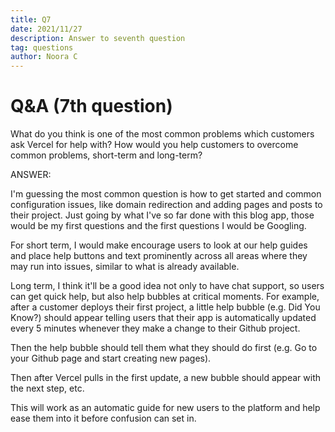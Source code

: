 ```yaml
---
title: Q7
date: 2021/11/27
description: Answer to seventh question
tag: questions
author: Noora C
---
```


# Q&A (7th question)

What do you think is one of the most common problems which customers ask Vercel for help with? How would you 
help customers to overcome common problems, short-term and long-term? 

ANSWER:

I'm guessing the most common question is how to get started and common configuration issues, like domain redirection and adding pages and posts 
to their project. Just going by what I've so far done with this blog app, those would be my first questions and the first questions I would be
Googling. 

For short term, I would make encourage users to look at our help guides and place help buttons and text prominently across all areas where they
may run into issues, similar to what is already available. 

Long term, I think it'll be a good idea not only to have chat support, so users can get quick help, but also help bubbles at critical moments. 
For example, after a customer deploys their first project, a little help bubble (e.g. Did You Know?) should appear telling users that 
their app is automatically updated every 5 minutes whenever they make a change to their Github project. 

Then the help bubble should tell them what they should do first (e.g. Go to your Github page and start creating new pages). 

Then after Vercel pulls in the first update, a new bubble should appear with the next step, etc. 

This will work as an automatic guide for new users to the platform and help ease them into it before confusion can set in.
